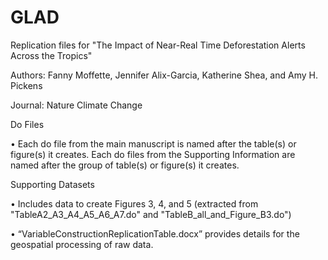 # GLAD
Replication files for "The Impact of Near-Real Time Deforestation Alerts Across the Tropics"

Authors: Fanny Moffette, Jennifer Alix-Garcia, Katherine Shea, and Amy H. Pickens

Journal: Nature Climate Change

Do Files

• Each do file from the main manuscript is named after the table(s) or figure(s) it creates. Each do files from the Supporting Information are named after the group of table(s) or figure(s) it creates.  

Supporting Datasets

• Includes data to create Figures 3, 4, and 5 (extracted from "TableA2_A3_A4_A5_A6_A7.do" and "TableB_all_and_Figure_B3.do")

• “VariableConstructionReplicationTable.docx” provides details for the geospatial processing of raw data.

